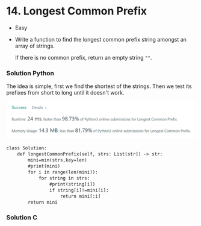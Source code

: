 # 14. Longest Common Prefix

* Easy
*   Write a function to find the longest common prefix string amongst an array of strings.

    If there is no common prefix, return an empty string `""`.

### Solution Python&#x20;

The idea is simple, first we find the shortest of the strings. Then we test its prefixes from short to long until it doesn't work.&#x20;

![](<../.gitbook/assets/image (11) (1) (1) (1) (1) (1) (1) (1).png>)

```
class Solution:
    def longestCommonPrefix(self, strs: List[str]) -> str:
        mini=min(strs,key=len)
        #print(mini)
        for i in range(len(mini)):
            for string in strs:
                #print(string[i])
                if string[i]!=mini[i]:
                    return mini[:i]
        return mini
```

### Solution C

